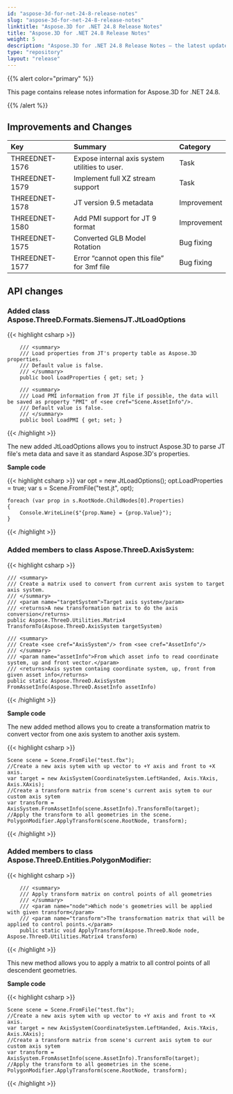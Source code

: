 ```yaml
---
id: "aspose-3d-for-net-24-8-release-notes"
slug: "aspose-3d-for-net-24-8-release-notes"
linktitle: "Aspose.3D for .NET 24.8 Release Notes"
title: "Aspose.3D for .NET 24.8 Release Notes"
weight: 5
description: "Aspose.3D for .NET 24.8 Release Notes – the latest updates and fixes."
type: "repository"
layout: "release"
---
```


{{% alert color="primary" %}}

This page contains release notes information for Aspose.3D for .NET 24.8.

{{% /alert %}}
## **Improvements and Changes**

|**Key**|**Summary**|**Category**|
| :- | :- | :- |
| THREEDNET-1576 | Expose internal axis system utilities to user. | Task |
| THREEDNET-1579 | Implement full XZ stream support | Task |
| THREEDNET-1578 | JT version 9.5 metadata | Improvement |
| THREEDNET-1580 | Add PMI support for JT 9 format | Improvement |
| THREEDNET-1575 | Converted GLB Model Rotation | Bug fixing |
| THREEDNET-1577 | Error “cannot open this file” for 3mf file | Bug fixing |

## API changes ##

### Added class **Aspose.ThreeD.Formats.SiemensJT.JtLoadOptions**


{{< highlight csharp >}}

        /// <summary>
        /// Load properties from JT's property table as Aspose.3D properties. 
        /// Default value is false.
        /// </summary>
        public bool LoadProperties { get; set; }

        /// <summary>
        /// Load PMI information from JT file if possible, the data will be saved as property "PMI" of <see cref="Scene.AssetInfo"/>.
        /// Default value is false.
        /// </summary>
        public bool LoadPMI { get; set; }
        
{{< /highlight >}}

The new added JtLoadOptions allows you to instruct Aspose.3D to parse JT file's meta data and save it as standard Aspose.3D's properties.

**Sample code**

{{< highlight csharp >}}
    var opt = new JtLoadOptions();
    opt.LoadProperties = true;
    var s = Scene.FromFile("test.jt", opt);
    
    foreach (var prop in s.RootNode.ChildNodes[0].Properties)
    {
        Console.WriteLine($"{prop.Name} = {prop.Value}");
    }
{{< /highlight >}}


### Added members to class **Aspose.ThreeD.AxisSystem**:

{{< highlight csharp >}}

    /// <summary>
    /// Create a matrix used to convert from current axis system to target axis system.
    /// </summary>
    /// <param name="targetSystem">Target axis system</param>
    /// <returns>A new transformation matrix to do the axis conversion</returns>
    public Aspose.ThreeD.Utilities.Matrix4 TransformTo(Aspose.ThreeD.AxisSystem targetSystem)

    /// <summary>
    /// Create <see cref="AxisSystem"/> from <see cref="AssetInfo"/>
    /// </summary>
    /// <param name="assetInfo">From which asset info to read coordinate system, up and front vector.</param>
    /// <returns>Axis system containg coordinate system, up, front from given asset info</returns>
    public static Aspose.ThreeD.AxisSystem FromAssetInfo(Aspose.ThreeD.AssetInfo assetInfo)
{{< /highlight >}}

**Sample code**

The new added method allows you to create a transformation matrix to convert vector from one axis system to another axis system.

{{< highlight csharp >}}

    Scene scene = Scene.FromFile("test.fbx");
    //Create a new axis sytem with up vector to +Y axis and front to +X axis.
    var target = new AxisSystem(CoordinateSystem.LeftHanded, Axis.YAxis, Axis.XAxis);
    //Create a transform matrix from scene's current axis sytem to our custom axis sytem
    var transform = AxisSystem.FromAssetInfo(scene.AssetInfo).TransformTo(target);
    //Apply the transform to all geometries in the scene.
    PolygonModifier.ApplyTransform(scene.RootNode, transform);
{{< /highlight >}}



### Added members to class **Aspose.ThreeD.Entities.PolygonModifier**:

{{< highlight csharp >}}

        /// <summary>
        /// Apply transform matrix on control points of all geometries
        /// </summary>
        /// <param name="node">Which node's geometries will be applied with given transform</param>
        /// <param name="transform">The transformation matrix that will be applied to control points.</param>
        public static void ApplyTransform(Aspose.ThreeD.Node node, Aspose.ThreeD.Utilities.Matrix4 transform)
{{< /highlight >}}

This new method allows you to apply a matrix to all control points of all descendent geometries.

**Sample code**

{{< highlight csharp >}}

    Scene scene = Scene.FromFile("test.fbx");
    //Create a new axis sytem with up vector to +Y axis and front to +X axis.
    var target = new AxisSystem(CoordinateSystem.LeftHanded, Axis.YAxis, Axis.XAxis);
    //Create a transform matrix from scene's current axis sytem to our custom axis sytem
    var transform = AxisSystem.FromAssetInfo(scene.AssetInfo).TransformTo(target);
    //Apply the transform to all geometries in the scene.
    PolygonModifier.ApplyTransform(scene.RootNode, transform);
{{< /highlight >}}
